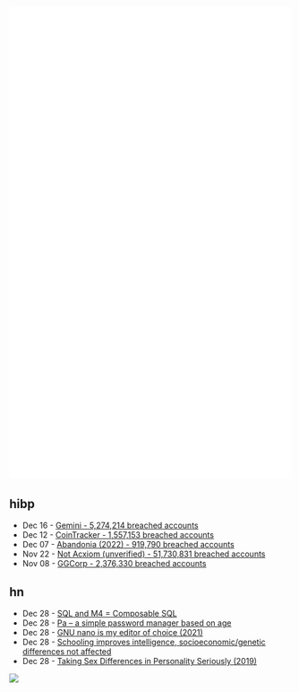 ![Metrics](https://raw.githubusercontent.com/phixion/phixion/master/metrics.svg)

## hibp

<!--
for https://github.com/phixion/phixion/blob/main/.github/workflows/feeds.yml
-->
<!--START_SECTION:haveibeenpwnd-->
- Dec 16 - [Gemini - 5,274,214 breached accounts](https://haveibeenpwned.com/PwnedWebsites#Gemini)
- Dec 12 - [CoinTracker - 1,557,153 breached accounts](https://haveibeenpwned.com/PwnedWebsites#CoinTracker)
- Dec 07 - [Abandonia (2022) - 919,790 breached accounts](https://haveibeenpwned.com/PwnedWebsites#Abandonia2022)
- Nov 22 - [Not Acxiom (unverified) - 51,730,831 breached accounts](https://haveibeenpwned.com/PwnedWebsites#NotAcxiom)
- Nov 08 - [GGCorp - 2,376,330 breached accounts](https://haveibeenpwned.com/PwnedWebsites#GGCorp)
<!--END_SECTION:haveibeenpwnd-->

## hn

<!--
for https://github.com/phixion/phixion/blob/main/.github/workflows/feeds.yml
-->
<!--START_SECTION:hn-->
- Dec 28 - [SQL and M4 = Composable SQL](https://emiruz.com/post/2022-12-28-composable-sql/)
- Dec 28 - [Pa – a simple password manager based on age](https://github.com/biox/pa)
- Dec 28 - [GNU nano is my editor of choice (2021)](https://ariadne.space/2021/08/13/gnu-nano-is-my-editor-of-choice/)
- Dec 28 - [Schooling improves intelligence, socioeconomic/genetic differences not affected](https://www.nature.com/articles/s41539-022-00148-5)
- Dec 28 - [Taking Sex Differences in Personality Seriously (2019)](https://blogs.scientificamerican.com/beautiful-minds/taking-sex-differences-in-personality-seriously/)
<!--END_SECTION:hn-->

<!--
for https://yhype.me
-->
![](https://hit.yhype.me/github/profile?user_id=13013670)
